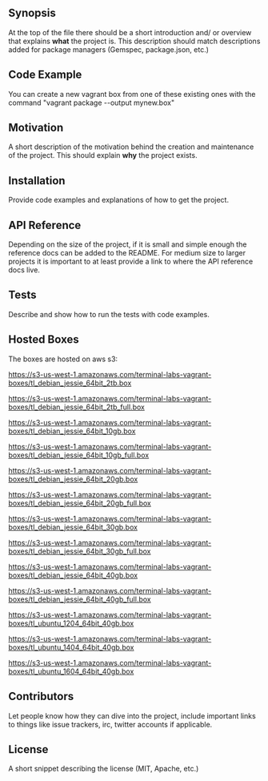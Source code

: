 ## Synopsis

At the top of the file there should be a short introduction and/ or overview that explains **what** the project is. This description should match descriptions added for package managers (Gemspec, package.json, etc.)

## Code Example

You can create a new vagrant box from one of these existing ones with the command "vagrant package --output mynew.box"

## Motivation

A short description of the motivation behind the creation and maintenance of the project. This should explain **why** the project exists.

## Installation

Provide code examples and explanations of how to get the project.

## API Reference

Depending on the size of the project, if it is small and simple enough the reference docs can be added to the README. For medium size to larger projects it is important to at least provide a link to where the API reference docs live.

## Tests

Describe and show how to run the tests with code examples.

## Hosted Boxes

The boxes are hosted on aws s3:

https://s3-us-west-1.amazonaws.com/terminal-labs-vagrant-boxes/tl_debian_jessie_64bit_2tb.box

https://s3-us-west-1.amazonaws.com/terminal-labs-vagrant-boxes/tl_debian_jessie_64bit_2tb_full.box

https://s3-us-west-1.amazonaws.com/terminal-labs-vagrant-boxes/tl_debian_jessie_64bit_10gb.box

https://s3-us-west-1.amazonaws.com/terminal-labs-vagrant-boxes/tl_debian_jessie_64bit_10gb_full.box

https://s3-us-west-1.amazonaws.com/terminal-labs-vagrant-boxes/tl_debian_jessie_64bit_20gb.box

https://s3-us-west-1.amazonaws.com/terminal-labs-vagrant-boxes/tl_debian_jessie_64bit_20gb_full.box

https://s3-us-west-1.amazonaws.com/terminal-labs-vagrant-boxes/tl_debian_jessie_64bit_30gb.box

https://s3-us-west-1.amazonaws.com/terminal-labs-vagrant-boxes/tl_debian_jessie_64bit_30gb_full.box

https://s3-us-west-1.amazonaws.com/terminal-labs-vagrant-boxes/tl_debian_jessie_64bit_40gb.box

https://s3-us-west-1.amazonaws.com/terminal-labs-vagrant-boxes/tl_debian_jessie_64bit_40gb_full.box

https://s3-us-west-1.amazonaws.com/terminal-labs-vagrant-boxes/tl_ubuntu_1204_64bit_40gb.box

https://s3-us-west-1.amazonaws.com/terminal-labs-vagrant-boxes/tl_ubuntu_1404_64bit_40gb.box

https://s3-us-west-1.amazonaws.com/terminal-labs-vagrant-boxes/tl_ubuntu_1604_64bit_40gb.box

## Contributors

Let people know how they can dive into the project, include important links to things like issue trackers, irc, twitter accounts if applicable.

## License

A short snippet describing the license (MIT, Apache, etc.)
